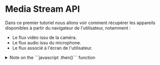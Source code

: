 # Media Stream API

Dans ce premier tutoriel nous allons voir comment récupérer les appareils disponibles à partir du navigateur de l'utilisateur, notamment :
- Le flux vidéo issu de la caméra.
- Le flux audio issu du microphone.
- Le flux associé à l'écran de l'utilisateur.

<details>
<summary>Note on the ```javascript .then()``` function</summary>
</details>
